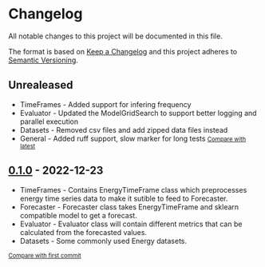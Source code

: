 # Changelog
All notable changes to this project will be documented in this file.

The format is based on [Keep a Changelog](http://keepachangelog.com/en/1.0.0/)
and this project adheres to [Semantic Versioning](http://semver.org/spec/v2.0.0.html).

<!-- insertion marker -->
## Unrealeased

* TimeFrames - Added support for infering frequency
* Evaluator - Updated the ModelGridSearch to support better logging and parallel execution
* Datasets - Removed csv files and add zipped data files instead
* General - Added ruff support, slow marker for long tests
<small>[Compare with latest](https://github.com/sardanabhav/pyef/compare/0.1.0...HEAD)</small>


## [0.1.0](https://github.com/sardanabhav/pyef/releases/tag/0.1.0) - 2022-12-23

* TimeFrames - Contains EnergyTimeFrame class which preprocesses energy time series data to make it sutible to feed to Forecaster.
* Forecaster - Forecaster class takes EnergyTimeFrame and sklearn compatible model to get a forecast.
* Evaluator - Evaluator class will contain different metrics that can be calculated from the forecasted values.
* Datasets - Some commonly used Energy datasets.

<small>[Compare with first commit](https://github.com/sardanabhav/pyef/compare/3db920bff02c25d7e97ae8274c768ff1f523e4ab...0.1.0)</small>
